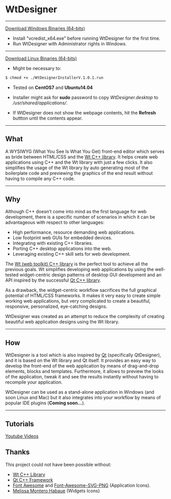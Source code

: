 # WtDesigner

***

[Download Windows Binaries (64-bits)](https://sourceforge.net/projects/wtdesigner/files/Windowsx64/v.1.0.1/)

* Install "vcredist_x64.exe" before running WtDesigner for the first time.
* Run WtDesigner with Administrator rights in Windows.

***

[Download Linux Binaries (64-bits)](https://sourceforge.net/projects/wtdesigner/files/Linux64/v.1.0.1/)

* Might be necessary to:

```bash
$ chmod +x ./WtDesignerInstallerV.1.0.1.run
```

* Tested on **CentOS7** and **Ubuntu14.04**

* Installer might ask for **sudo** password to copy _WtDesigner.desktop_ to _/usr/shared/applications/_.

* If WtDesigner does not show the webpage contents, hit the **Refresh** buttton until the contents appear.

***

## What

A WYSIWYG (What You See Is What You Get) front-end editor which serves as bride between HTML/CSS and the [Wt C++ library](http://www.webtoolkit.eu/wt). It helps create web applications using C++ and the Wt library with just a few clicks. It also simplifies the usage of the Wt library by auto generating most of the boilerplate code and previewing the graphics of the end result without having to compile any C++ code.

***

## Why

Although C++ doesn’t come into mind as the first language for web development, there is a specific number of scenarios in which it can be advantageous  with respect to other languages:


* High performance, resource demanding web applications.
* Low footprint web GUIs for embedded devices.
* Integrating with existing C++ libraries.
* Porting C++ desktop applications into the web.
* Leveraging existing C++ skill sets for web development.


The [Wt (web toolkit) C++ library](http://www.webtoolkit.eu/wt) is the perfect tool to achieve all the previous goals. Wt simplifies developing web applications by using the well-tested widget-centric design patterns of desktop GUI development and an API inspired by the successful [Qt C++ library](http://www.qt.io). 


As a drawback, the widget-centric workflow sacrifices the full graphical potential of HTML/CSS frameworks. It makes it very easy to create simple working web applications, but very complicated to create a beautiful, responsive, personalized, eye-catching designs. 


WtDesigner was created as an attempt to reduce the complexity of creating beautiful web application designs using the Wt library.

***

## How

WtDesigner is a tool which is also inspired by [Qt](http://www.qt.io) (specifically QtDesigner), and it is based on the Wt library and Qt itself. It provides an easy way to develop the front-end of the web application by means of drag-and-drop elements, blocks and templates. Furthermore, it allows to preview the looks of the application, tweak it and see the results instantly without having to recompile your application.


WtDesigner can be used as a stand-alone application in Windows (and soon Linux and Mac) but it also integrates into your workflow by means of popular IDE plugins (**Coming soon...**).

***

## Tutorials

[Youtube Videos](https://www.youtube.com/playlist?list=PLy_hF6QxSYC0nQtPUdxEeLUsM3PNnqApI)

## Thanks

This project could not have been possible without:

* [Wt C++ Library](http://www.webtoolkit.eu/wt)
* [Qt C++ Framework](http://www.qt.io/)
* [Font Awesome](https://fortawesome.github.io/Font-Awesome/) and [Font-Awesome-SVG-PNG](https://github.com/encharm/Font-Awesome-SVG-PNG) (Application Icons).
* [Melissa Montero Habaue](http://mmhabaue.wix.com/portfolio) (Widgets Icons)
